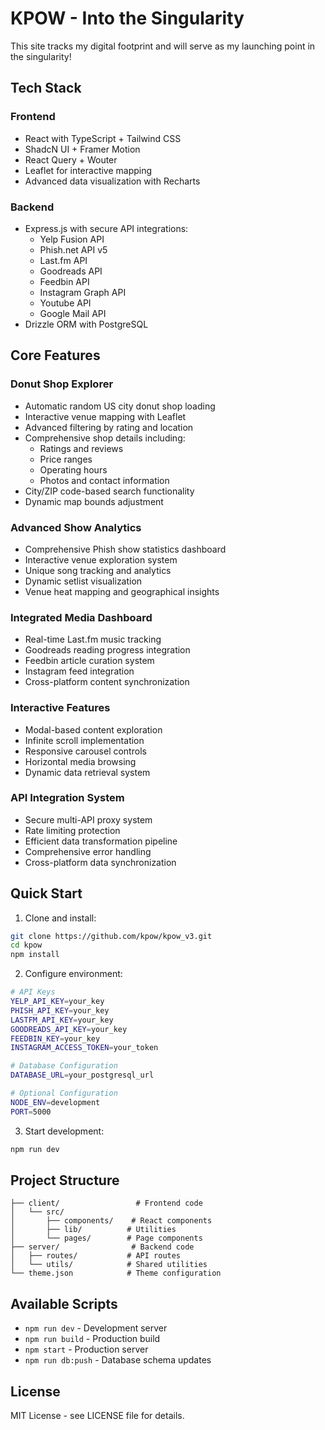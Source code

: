 # KPOW - Into the Singularity

This site tracks my digital footprint and will serve as my launching point in the singularity!

## Tech Stack

### Frontend
- React with TypeScript + Tailwind CSS
- ShadcN UI + Framer Motion
- React Query + Wouter
- Leaflet for interactive mapping
- Advanced data visualization with Recharts

### Backend
- Express.js with secure API integrations:
  - Yelp Fusion API
  - Phish.net API v5
  - Last.fm API
  - Goodreads API
  - Feedbin API
  - Instagram Graph API
  - Youtube API
  - Google Mail API
- Drizzle ORM with PostgreSQL

## Core Features

### Donut Shop Explorer
- Automatic random US city donut shop loading
- Interactive venue mapping with Leaflet
- Advanced filtering by rating and location
- Comprehensive shop details including:
  - Ratings and reviews
  - Price ranges
  - Operating hours
  - Photos and contact information
- City/ZIP code-based search functionality
- Dynamic map bounds adjustment

### Advanced Show Analytics
- Comprehensive Phish show statistics dashboard
- Interactive venue exploration system
- Unique song tracking and analytics
- Dynamic setlist visualization
- Venue heat mapping and geographical insights

### Integrated Media Dashboard
- Real-time Last.fm music tracking
- Goodreads reading progress integration
- Feedbin article curation system
- Instagram feed integration
- Cross-platform content synchronization

### Interactive Features
- Modal-based content exploration
- Infinite scroll implementation
- Responsive carousel controls
- Horizontal media browsing
- Dynamic data retrieval system

### API Integration System
- Secure multi-API proxy system
- Rate limiting protection
- Efficient data transformation pipeline
- Comprehensive error handling
- Cross-platform data synchronization

## Quick Start

1. Clone and install:
```bash
git clone https://github.com/kpow/kpow_v3.git
cd kpow
npm install
```

2. Configure environment:
```bash
# API Keys
YELP_API_KEY=your_key
PHISH_API_KEY=your_key
LASTFM_API_KEY=your_key
GOODREADS_API_KEY=your_key
FEEDBIN_KEY=your_key
INSTAGRAM_ACCESS_TOKEN=your_token

# Database Configuration
DATABASE_URL=your_postgresql_url

# Optional Configuration
NODE_ENV=development
PORT=5000
```

3. Start development:
```bash
npm run dev
```

## Project Structure

```
├── client/                 # Frontend code
│   └── src/
│       ├── components/    # React components
│       ├── lib/          # Utilities
│       └── pages/        # Page components
├── server/                # Backend code
│   ├── routes/           # API routes
│   └── utils/            # Shared utilities
└── theme.json            # Theme configuration
```

## Available Scripts

- `npm run dev` - Development server
- `npm run build` - Production build
- `npm start` - Production server
- `npm run db:push` - Database schema updates

## License

MIT License - see LICENSE file for details.
